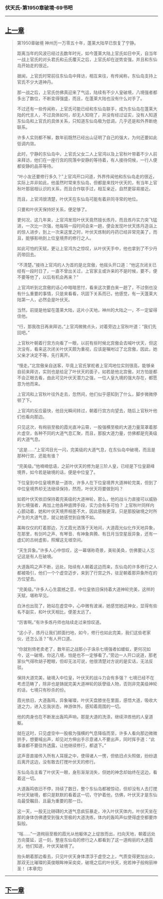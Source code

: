 ### 伏天氏-第1950章破境-69书吧

--------
[上一章](./7392f5c938aa275ec6d08dbf8edb7cc9.md)
--------


>
>
>
>第1950章破境
>神州历一万零五十年，蓬莱大陆早已恢复了宁静。
>
>距离当年的风波已经过去数年时光，如今蓬莱大陆上官氏如日中天，自当年一战上官氏的对头君氏和云氏覆灭之后，上官氏却在逆势变强，并且和东仙岛开始走的很近。
>
>据闻，上官氏时常前往东仙岛中拜访，相互来往，有传闻称，东仙岛支持上官氏不少大道神丹。
>
>那一战之后，上官氏仿佛真迎来了气运，陆续有不少人皇破境，八境强者都多出了数位，不断变得强盛，而且，在蓬莱大陆也没有什么对手了。
>
>不过还有一些传闻称，上官氏可能已经和东仙岛联手，成为东仙岛在蓬莱大陆的代言人，不过具体如何，却无人知晓了，并没有经过证实，没有人知道东仙岛和上官氏的具体关系，只知道东仙岛极为低调，几乎还是和外界断绝联系。
>
>许多人实则都不解，数年前既然已经出山证明了自己的强大，为何还要如此低调内敛。
>
>此时，宁静的东仙岛中，上官氏父女二人上官鸿以及上官秋叶带着不少人前来拜访，他们在一座行宫的院落中安静的等待着，有人接待伺候，一行人便都安静的品茶等待。
>
>“叶小友还要修行多久？”上官鸿开口问道，外界传闻他和东仙岛走的很近，实际上并非如此，他虽然时常来东仙岛，但都是来找叶伏天的，有当年上官秋叶那层相认识的关系，而且合作联手过，相互亲近，自然更容易接近。
>
>而且，上官鸿很清楚，叶伏天在东仙岛可能有着非同寻常的地位。
>
>只要和叶伏天保持好关系，便足够了。
>
>更何况，这几年来，上官鸿发现叶伏天竟然擅长炼丹，而且炼丹实力突飞猛进，一次比一次强，他每隔一段时间会来一趟，便会发现叶伏天炼丹造诣上的惊人进步，到上一次来这里之时，叶伏天炼制的丹药已经非常完美了，而且，能够影响到上位皇境界的修行之人。
>
>如此可怕的天赋，更让上官鸿为之惊叹，从叶伏天手中，他也拿到了不少丹药带回去。
>
>“不清楚。”接待上官鸿的人为首的是北宫傲，他摇头开口道：“他这次闭关已经有一段时日了，一直不曾出关过，上官家主或许来的不是时候，要不，便不要等他了，以后有机会再来？”
>
>上官鸿听到北宫傲的话心中暗暗思忖，看来这次要白来一趟了，不过倒也没有什么重要的事情，只是来看看，巩固下关系而已，他感觉，有一天蓬莱大陆第一人，必然会是叶伏天。
>
>当然，前提是他留在蓬莱大陆，这片小天地，神州的大陆之一，不一定留得住他。
>
>“行，那我改日再来拜访。”上官鸿微微点头，对着旁边上官秋叶道：“我们先回吧。”
>
>上官秋叶朝着行宫方向看了一眼，以前有些时候北宫傲会去喊叶伏天，但这次没有，看来这次闭关叶伏天颇为重视，应该是嘱咐过了北宫傲，因此，她父亲才决定不等，先行离开。
>
>“慢走。”北宫傲亲自送客，毕竟上官氏掌舵者上官鸿地位实则很高，能够亲自前来拜访，实则也是给足了叶伏天的面子，如若是他北宫傲，对方怕是都不会正眼去看，由此可见叶伏天潜力之强，一位人皇九境的强大存在，都愿意为他而来。
>
>上官鸿和上官秋叶往外走去，忽然间，他们似乎感知到了什么，脚步微微停顿了下。
>
>上官鸿的反应最快，他目光瞬间转过，朝着行宫方向望去，随后上官秋叶他们也看向那边。
>
>只见这次，有绚丽至极的霞光直冲云霄，一股强横至极的大道力量笼罩着那片虚空，各种不同的大道气息汇聚，而且，那股大道力量，仿佛都是完美级的大道气息。
>
>“这是……”上官鸿目光一闪，完美级的大道气息，在东仙岛中破境，而且是那种行宫，还能有谁？
>
>“完美级。”他喃喃低语，之前叶伏天的修为是三阶人皇，已经是下位皇巅峰境界，如今若是破境的话，便是中位皇了。
>
>下位皇到中位皇境界是一道坎，许多人在下位皇境界大道神轮完美，但到了中位皇境界却无法继续保持，然而，叶伏天将要做到吗？
>
>如若叶伏天依旧保持着完美级的大道神轮，那么，他的战斗力直接可以威胁到七境强者，再加上他各种底牌手段，实力会有多可怕？
>上官秋叶同样内心颤动着，她和叶伏天境界相差不大，因此感触更深，只是那股破境之时所产生的大道气息，就让她感觉到自愧不如。
>
>美眸仅仅的盯着那边，万丈霞光洒落于天地间，大道霞光似化作天地异象，在那里，有剑吟之声、有琴音、有神象奔腾、有日月当空星辰异象，还有一虚幻的古树虚影，照耀这无垠空间。
>
>“天生异象。”许多人心中惊叹，这一幕堪称奇景，美轮美奂，仿佛要让人忘记这是有人在破境。
>
>大道轰鸣之声不断，远处，陆续有人朝着这边而来，东仙岛的许多修行之人都被吸引，他们一个个虚空迈步，来到了行宫之外，驻足朝着那异象所在的方位望去。
>
>“完美级。”许多人心生震撼之意，中位皇依旧保持着大道神轮完美，这样的天赋，堪称罕见。
>
>白沐也出现了，她站在虚空中，心中微有波澜，她感觉她这神女，显得有些名不副实，和叶伏天相比，便差太远了。
>
>“厉害啊。”有许多炼丹师也陆续走过来惊叹道。
>
>“这小子，炼丹让我们颜面扫地，如今，修行也如此完美，我们这些老家伙，还怎么活？”有人开口道。
>
>“你就别倚老卖老了，数年前之战那小子诛杀七境强者如蝼蚁，更何况如今，这一破境，你这八境，怕是也不一定够看了。”旁边一人开口说道，那老家伙气得吹胡子瞪眼，但却无法可说，他很清楚对方说的是实话，无法反驳。
>
>保持大道完美，破境入中位皇，叶伏天的战斗力会有多强？
>七境已经不在考虑范畴了，除非也是铸就完美大道神轮的妖孽级人物，否则非完美级神轮的话，七境只有秒杀的份。
>
>霞光依旧，大道轰鸣，异象璀璨，叶伏天盘膝坐在里面，感悟大道，吸收大道之力，进入忘我状态，神游体外，感知着周围的一切。
>
>他的肉身也在不断发出轰鸣声响，那是大道的洗涤，继续淬炼他的人皇道躯。
>
>就在这时，只见虚空中一股极为强横的气息降临而至，许多人看向那边微微拱手，想要喊出声，却见对方伸出手示意诸人不要出声，同时挥手道：“此事谁都不要往外透露，让他继续修行，都退下。”
>
>这声音直接传入所有人耳膜之中，使得诸人一愣，但依旧点头照做，纷纷退后离开这边，没有敢去打搅叶伏天的修行。
>
>东仙岛岛主看了叶伏天一眼，身形渐渐消失，但她的神念却始终在这边，看着这一切。
>
>大道轰鸣依旧不停，持续了数日，整个东仙岛都被惊动，但却没有人去打搅叶伏天破境，都只是默默的看着这一切，守护着他，仿佛，叶伏天才是东仙岛最受瞩目、且最为重要的那一日。
>
>这一天，一股无比磅礴的大道气息疯狂暴走，冲入叶伏天体内，叶伏天坐在那的身体仿佛遭受到强大至极的大道洗练，体内的轰鸣声似使得虚空都要炸裂般。
>
>“嗡……”一道绚丽至极的霞光从他躯体之上绽放而出，扫向天地，朝着远处方向蔓延，这一刻，整座东仙岛的修行之人都看到了这一道绚丽的大道霞光，他们知道，叶伏天破境了。
>
>抬头朝着那边看去，只见叶伏天身体漂浮于虚空之上，气质变得更加出众，那双无比璀璨的英俊眼眸神采奕奕，破境之后的叶伏天，宛若神子般绚丽神圣！
>(本章完)
>
>

--------
[下一章](./038b3212f1393368036ba892ee2f75e8.md)
--------
